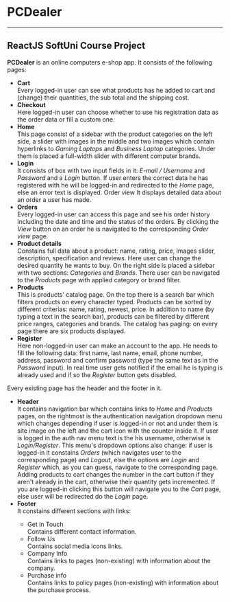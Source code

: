 # PCDealer
<hr/>

<h2>ReactJS SoftUni Course Project</h2>

<b>PCDealer</b> is an online computers e-shop app. It consists of the following pages:
<ul>
    <li><b>Cart</b></li>
    Еvery logged-in user can see what products has he added to cart and (change) their quantities, the sub total and the shipping cost.
    <li><b>Checkout</b></li>
    Here logged-in user can choose whether to use his registration data as the order data or fill a custom one.
    <li><b>Home</b></li>
    This page consist of a sidebar with the product categories on the left side, a slider with images in the middle and two images which contain hyperlinks to <i>Gaming Laptops</i> and <i>Business Laptop</i> categories. Under them is placed a full-width slider with different computer brands.
    <li><b>Login</b></li>
    It consists of box with two input fields in it: <i>E-mail / Username</i> and <i>Password</i> and a <i>Login</i> button. If user enters the correct data he has registered with he will be logged-in and redirected to the <i>Home</i> page, else an error text is displayed.
    <li<b>Order view</b></li>
    It displays detailed data about an order a user has made.
    <li><b>Orders</b></li>
    Every logged-in user can access this page and see his order history including the date and time and the status of the orders. By clicking the <i>View</i> button on an order he is navigated to the corresponding <i>Order view</i> page.
    <li><b>Product details</b></li>
    Constains full data about a product: name, rating, price, images slider, description, specification and reviews. Here user can change the desired quantity he wants to buy. On the right side is placed a sidebar with two sections: <i>Categories</i> and <i>Brands</i>. There user can be navigated to the <i>Products</i> page with applied category or brand filter.
    <li><b>Products</b></li>
    This is products' catalog page. On the top there is a search bar which filters products on every character typed. Products can be sorted by different criterias: name, rating, newest, price. In addition to name (by typing a text in the search bar), products can be filtered by different price ranges, categories and brands. The catalog has paging: on every page there are six products displayed.
    <li><b>Register</b></li>
    Here non-logged-in user can make an account to the app. He needs to fill the following data: first name, last name, email, phone number, address, password and confirm password (type the same text as in the <i>Password</i> input). In real time user gets notified if the email he is typing is already used and if so the <i>Register</i> button gets disabled.
</ul>
Every existing page has the header and the footer in it.
<ul>
    <li><b>Header</b></li>
    It contains navigation bar which contains links to <i>Home</i> and <i>Products</i> pages, on the rightmost is the authentication navigation dropdown menu which changes depending if user is logged-in or not and under them is site image on the left and the cart icon with the counter inside it. If user is logged in the auth nav menu text is the his username, otherwise is <i>Login/Register</i>. This menu's dropdown options also change: if user is logged-in it constains <i>Orders</i> (which navigates user to the corresponding page) and <i>Logout</i>, else the options are <i>Login</i> and <i>Register</i> which, as you can guess, navigate to the corresponding page. Adding products to cart changes the number in the cart button if they aren't already in the cart, otherwise their quantity gets incremented. If you are logged-in clicking this button will navigate you to the <i>Cart</i> page, else user will be redirected do the <i>Login</i> page.
    <li><b>Footer</b></li>
    It constains different sections with links:
    <ul>
        <li>Get in Touch</li>
        Contains different contact information.
        <li>Follow Us</li>
        Contains social media icons links.
        <li>Company Info</li>
        Contains links to pages (non-existing) with information about the company.
        <li>Purchase info</li>
        Contains links to policy pages (non-existing) with information about the purchase process.
    </ul>
</ul>